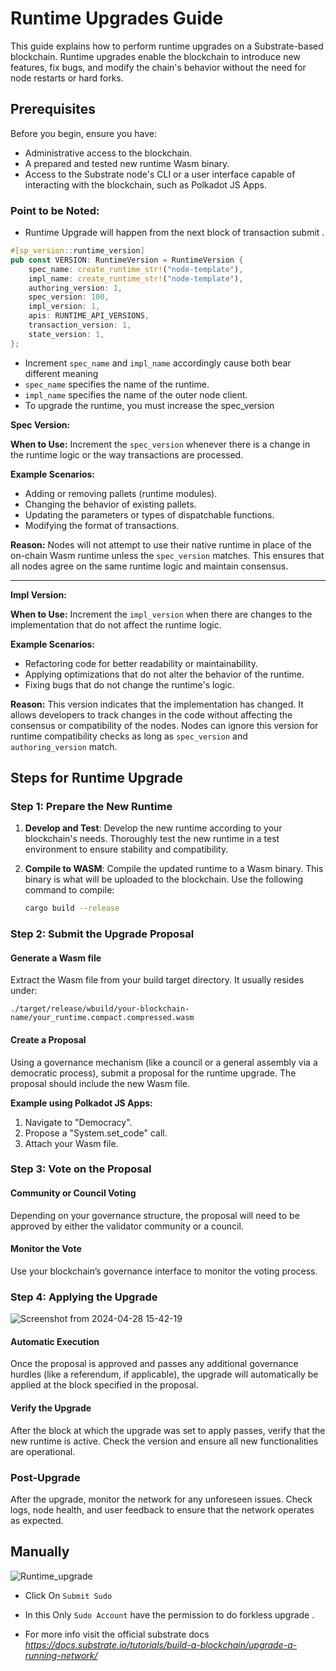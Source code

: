 
# Runtime Upgrades Guide

This guide explains how to perform runtime upgrades on a Substrate-based blockchain. Runtime upgrades enable the blockchain to introduce new features, fix bugs, and modify the chain's behavior without the need for node restarts or hard forks.

## Prerequisites

Before you begin, ensure you have:
- Administrative access to the blockchain.
- A prepared and tested new runtime Wasm binary.
- Access to the Substrate node's CLI or a user interface capable of interacting with the blockchain, such as Polkadot JS Apps.

### Point to be Noted: 
   - Runtime Upgrade will happen from the next block of transaction submit .

```rust
#[sp_version::runtime_version]
pub const VERSION: RuntimeVersion = RuntimeVersion {
    spec_name: create_runtime_str!("node-template"),
    impl_name: create_runtime_str!("node-template"),
    authoring_version: 1,
    spec_version: 100,
    impl_version: 1,
    apis: RUNTIME_API_VERSIONS,
    transaction_version: 1,
    state_version: 1,
};

```

- Increment `spec_name` and `impl_name` accordingly cause both bear different meaning 
- `spec_name` specifies the name of the runtime.
- `impl_name` specifies the name of the outer node client.
- To upgrade the runtime, you must increase the spec_version



**Spec Version:**

**When to Use:** Increment the `spec_version` whenever there is a change in the runtime logic or the way transactions are processed.

**Example Scenarios:**
- Adding or removing pallets (runtime modules).
- Changing the behavior of existing pallets.
- Updating the parameters or types of dispatchable functions.
- Modifying the format of transactions.

**Reason:** Nodes will not attempt to use their native runtime in place of the on-chain Wasm runtime unless the `spec_version` matches. This ensures that all nodes agree on the same runtime logic and maintain consensus.

---

**Impl Version:**

**When to Use:** Increment the `impl_version` when there are changes to the implementation that do not affect the runtime logic.

**Example Scenarios:**
- Refactoring code for better readability or maintainability.
- Applying optimizations that do not alter the behavior of the runtime.
- Fixing bugs that do not change the runtime's logic.

**Reason:** This version indicates that the implementation has changed. It allows developers to track changes in the code without affecting the consensus or compatibility of the nodes. Nodes can ignore this version for runtime compatibility checks as long as `spec_version` and `authoring_version` match.


## Steps for Runtime Upgrade

### Step 1: Prepare the New Runtime

1. **Develop and Test**: Develop the new runtime according to your blockchain's needs. Thoroughly test the new runtime in a test environment to ensure stability and compatibility.

2. **Compile to WASM**: Compile the updated runtime to a Wasm binary. This binary is what will be uploaded to the blockchain. Use the following command to compile:
   ```bash
   cargo build --release
   ```

### Step 2: Submit the Upgrade Proposal

#### Generate a Wasm file
Extract the Wasm file from your build target directory. It usually resides under:

`./target/release/wbuild/your-blockchain-name/your_runtime.compact.compressed.wasm`


#### Create a Proposal
Using a governance mechanism (like a council or a general assembly via a democratic process), submit a proposal for the runtime upgrade. The proposal should include the new Wasm file.

**Example using Polkadot JS Apps:**
1. Navigate to "Democracy".
2. Propose a "System.set_code" call.
3. Attach your Wasm file.


### Step 3: Vote on the Proposal

#### Community or Council Voting
Depending on your governance structure, the proposal will need to be approved by either the validator community or a council.

#### Monitor the Vote
Use your blockchain’s governance interface to monitor the voting process.

### Step 4: Applying the Upgrade

![Screenshot from 2024-04-28 15-42-19](https://github.com/rony-devolved-AI/jira-issue/assets/157959679/100bfe73-0954-429c-8726-9e2da0b800cd)

#### Automatic Execution
Once the proposal is approved and passes any additional governance hurdles (like a referendum, if applicable), the upgrade will automatically be applied at the block specified in the proposal.

#### Verify the Upgrade
After the block at which the upgrade was set to apply passes, verify that the new runtime is active. Check the version and ensure all new functionalities are operational.

### Post-Upgrade

After the upgrade, monitor the network for any unforeseen issues. Check logs, node health, and user feedback to ensure that the network operates as expected.

## Manually

![Runtime_upgrade](https://github.com/rony-devolved-AI/jira-issue/assets/157959679/cc0bbae2-218f-4a67-baad-f98d9499079d)

- Click On `Submit Sudo`
- In this Only `Sudo Account` have the permission to do forkless upgrade .






- For more info visit the official substrate docs *https://docs.substrate.io/tutorials/build-a-blockchain/upgrade-a-running-network/*
